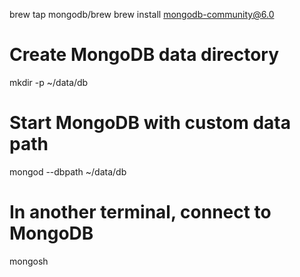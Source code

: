 brew tap mongodb/brew
brew install mongodb-community@6.0

# Create MongoDB data directory
mkdir -p ~/data/db

# Start MongoDB with custom data path
mongod --dbpath ~/data/db

# In another terminal, connect to MongoDB
mongosh